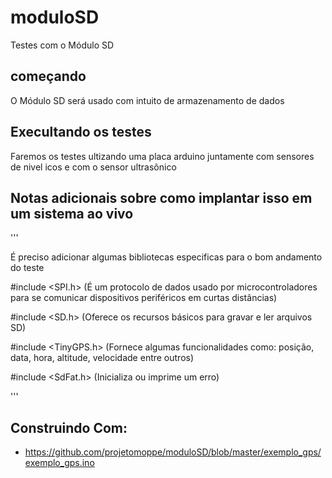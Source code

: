 # moduloSD
Testes com o Módulo SD

## começando
O Módulo SD será usado com intuito de armazenamento de dados 

## Execultando os testes
Faremos os testes ultizando uma placa arduino juntamente com sensores de nivel icos e com o sensor ultrasônico 

## Notas adicionais sobre como implantar isso em um sistema ao vivo

'''

É preciso adicionar algumas bibliotecas especificas para o bom andamento do teste

#include <SPI.h> (É um protocolo de dados usado por microcontroladores para se comunicar dispositivos periféricos em curtas distâncias)

#include <SD.h> (Oferece os recursos básicos para gravar e ler arquivos SD)

#include <TinyGPS.h> (Fornece algumas funcionalidades como:  posição, data, hora, altitude, velocidade entre outros) 

#include <SdFat.h> (Inicializa ou imprime um erro)

'''


## Construindo Com:

* https://github.com/projetomoppe/moduloSD/blob/master/exemplo_gps/exemplo_gps.ino
